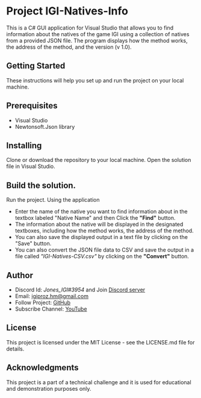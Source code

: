 # Project IGI-Natives-Info
This is a C# GUI application for Visual Studio that allows you to find information about the natives of the game IGI using a collection of natives from a provided JSON file. The program displays how the method works, the address of the method, and the version (v 1.0).

## Getting Started
These instructions will help you set up and run the project on your local machine.

## Prerequisites
- Visual Studio
- Newtonsoft.Json library

## Installing
Clone or download the repository to your local machine.
Open the solution file in Visual Studio.

## Build the solution.
Run the project.
Using the application
- Enter the name of the native you want to find information about in the textbox labeled "Native Name" and then Click the **"Find"** button.</br>
- The information about the native will be displayed in the designated textboxes, including how the method works, the address of the method.</br>
- You can also save the displayed output in a text file by clicking on the "Save" button.</br>
- You can also convert the JSON file data to CSV and save the output in a file called _"IGI-Natives-CSV.csv"_ by clicking on the **"Convert"** button.</br>

## Author
- Discord Id: _Jones_IGI#3954_ and Join [Discord server](https://discord.gg/AyVDW7kE6V)</br>
- Email: igiproz.hm@gmail.com</br>
- Follow Project: [GitHub](https://github.com/IGI-Research-Devs/)</br>
- Subscribe Channel: [YouTube](https://www.youtube.com/channel/UChGryl0a0dii81NfDZ12LwA/)</br>

## License
This project is licensed under the MIT License - see the LICENSE.md file for details.

## Acknowledgments
This project is a part of a technical challenge and it is used for educational and demonstration purposes only.
